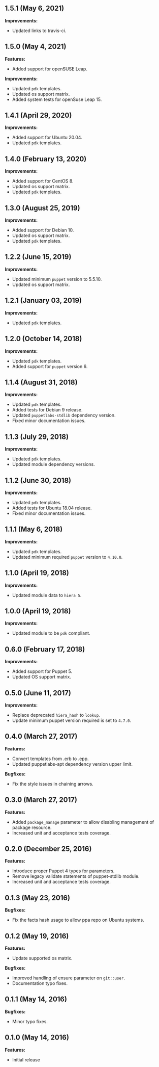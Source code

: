 ## 1.5.1 (May 6, 2021)

**Improvements:**

- Updated links to travis-ci.

## 1.5.0 (May 4, 2021)

**Features:**

- Added support for openSUSE Leap.

**Improvements:**

- Updated `pdk` templates.
- Updated os support matrix.
- Added system tests for openSuse Leap 15.

## 1.4.1 (April 29, 2020)

**Improvements:**

- Added support for Ubuntu 20.04.
- Updated `pdk` templates.

## 1.4.0 (February 13, 2020)

**Improvements:**

- Added support for CentOS 8.
- Updated os support matrix.
- Updated `pdk` templates.

## 1.3.0 (August 25, 2019)

**Improvements:**

- Added support for Debian 10.
- Updated os support matrix.
- Updated `pdk` templates.

## 1.2.2 (June 15, 2019)

**Improvements:**

- Updated minimum `puppet` version to 5.5.10.
- Updated os support matrix.

## 1.2.1 (January 03, 2019)

**Improvements:**

- Updated `pdk` templates.

## 1.2.0 (October 14, 2018)

**Improvements:**

- Updated `pdk` templates.
- Added support for `puppet` version 6.

## 1.1.4 (August 31, 2018)

**Improvements:**

- Updated `pdk` templates.
- Added tests for Debian 9 release.
- Updated `puppetlabs-stdlib` dependency version.
- Fixed minor documentation issues.

## 1.1.3 (July 29, 2018)

**Improvements:**

- Updated `pdk` templates.
- Updated module dependency versions.

## 1.1.2 (June 30, 2018)

**Improvements:**

- Updated `pdk` templates.
- Added tests for Ubuntu 18.04 release.
- Fixed minor documentation issues.

## 1.1.1 (May 6, 2018)

**Improvements:**

- Updated `pdk` templates.
- Updated minimum required `puppet` version to `4.10.0`.

## 1.1.0 (April 19, 2018)

**Improvements:**

  - Updated module data to `hiera 5`.

## 1.0.0 (April 19, 2018)

**Improvements:**

  - Updated module to be `pdk` compliant.

## 0.6.0 (February 17, 2018)

**Improvements:**

  - Added support for Puppet 5.
  - Updated OS support matrix.

## 0.5.0 (June 11, 2017)

**Improvements:**

  - Replace deprecated `hiera_hash` to `lookup`.
  - Update minimum puppet version required is set to `4.7.0`.

## 0.4.0 (March 27, 2017)

**Features:**

  - Convert templates from .erb to .epp.
  - Updated puppetlabs-apt dependency version upper limit.

**Bugfixes:**

  - Fix the style issues in chaining arrows.

## 0.3.0 (March 27, 2017)

**Features:**

  - Added `package_manage` parameter to allow disabling management of package resource.
  - Increased unit and acceptance tests coverage.

## 0.2.0 (December 25, 2016)

**Features:**

  - Introduce proper Puppet 4 types for parameters.
  - Remove legacy validate statements of puppet-stdlib module.
  - Increased unit and acceptance tests coverage.

## 0.1.3 (May 23, 2016)

**Bugfixes:**

  - Fix the facts hash usage to allow ppa repo on Ubuntu systems.

## 0.1.2 (May 19, 2016)

**Features:**

  - Update supported os matrix.

**Bugfixes:**

  - Improved handling of ensure parameter on `git::user`.
  - Documentation typo fixes.

## 0.1.1 (May 14, 2016)

**Bugfixes:**

  - Minor typo fixes.

## 0.1.0 (May 14, 2016)

**Features:**

  - Initial release

